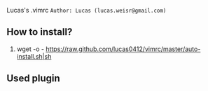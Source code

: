 Lucas's .vimrc
`Author: Lucas (lucas.weisr@gmail.com)`

How to install?
---------------

1.
	wget -o - https://raw.github.com/lucas0412/vimrc/master/auto-install.sh|sh

Used plugin
-----------
